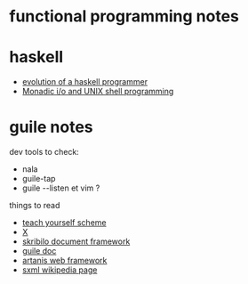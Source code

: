 # functional programming notes

# haskell

* [evolution of a haskell programmer](http://www.willamette.edu/~fruehr/haskell/evolution.html)
* [Monadic i/o and UNIX shell programming](http://okmij.org/ftp/Computation/monadic-shell.html)

# guile notes

dev tools to check:
* nala
* guile-tap
* guile --listen et vim ?

things to read

* [teach yourself scheme](http://ds26gte.github.io/tyscheme/)
* [X](http://www.scheme.com/tspl4/)
* [skribilo document framework](http://www.nongnu.org/skribilo/)
* [guile doc](http://www.nongnu.org/guile-lib/doc/ref/)
* [artanis web framework](http://www.gnu.org/software/artanis/manual/manual.html)
* [sxml wikipedia page](https://en.wikipedia.org/wiki/SXML)
